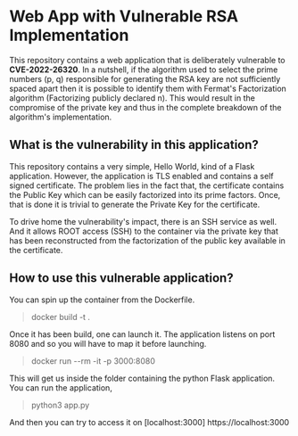 # Web App with Vulnerable RSA Implementation 

This repository contains a web application that is deliberately vulnerable to **CVE-2022-26320**. 
In a nutshell, if the algorithm used to select the prime numbers (p, q) responsible for generating the RSA key are not sufficiently spaced apart then it is possible 
to identify them with Fermat's Factorization algorithm (Factorizing publicly declared n). This would result in the compromise of the private key and thus in the complete breakdown of the algorithm's implementation. 

## What is the vulnerability in this application?

This repository contains a very simple, Hello World, kind of a Flask application. However, the application is TLS enabled and contains a self signed certificate. 
The problem lies in the fact that, the certificate contains the Public Key which can be easily factorized into its prime factors. Once, that is done it is trivial to generate the Private Key for the certificate. 

To drive home the vulnerability's impact, there is an SSH service as well. 
And it allows ROOT access (SSH) to the container via the private key that has been reconstructed from the factorization of the public key available in the certificate. 

## How to use this vulnerable application?

You can spin up the container from the Dockerfile. 

> docker build -t <appname> . 

Once it has been build, one can launch it. The application listens on port 8080 and so you will have to map it before launching.

> docker run --rm -it -p 3000:8080 <appname> 

This will get us inside the folder containing the python Flask application. You can run the application,

> python3 app.py 

And then you can try to access it on [localhost:3000] https://localhost:3000 
